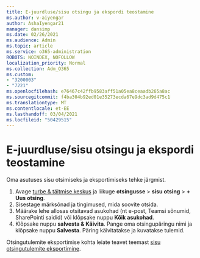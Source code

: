 ```yaml
---
title: E-juurdluse/sisu otsingu ja ekspordi teostamine
ms.author: v-aiyengar
author: AshaIyengar21
manager: dansimp
ms.date: 02/26/2021
ms.audience: Admin
ms.topic: article
ms.service: o365-administration
ROBOTS: NOINDEX, NOFOLLOW
localization_priority: Normal
ms.collection: Adm_O365
ms.custom:
- "3200003"
- "7221"
ms.openlocfilehash: e76467c42ffb9583aff51a05ea8ceaadb265a8ac
ms.sourcegitcommit: f4ba304b92ed01e35273ecda67e9dc3ad9d475c1
ms.translationtype: MT
ms.contentlocale: et-EE
ms.lasthandoff: 03/04/2021
ms.locfileid: "50429515"
---
```

# <a name="perform-an-ediscoverycontent-search-and-export"></a>E-juurdluse/sisu otsingu ja ekspordi teostamine

Oma asutuses sisu otsimiseks ja eksportimiseks tehke järgmist.

1. Avage [turbe & täitmise keskus](https://go.microsoft.com/fwlink/?linkid=2086958) ja liikuge **otsingusse**  >  **sisu otsing**  >  **+ Uus otsing**.
1. Sisestage märksõnad ja tingimused, mida soovite otsida.
1. Määrake lehe allosas otsitavad asukohad (nt e-post, Teamsi sõnumid, SharePointi saidid) või klõpsake nuppu **Kõik asukohad**.
1. Klõpsake nuppu **salvesta & Käivita**. Pange oma otsingupäringu nimi ja klõpsake nuppu **Salvesta**. Päring käivitatakse ja kuvatakse tulemid.

Otsingutulemite eksportimise kohta leiate teavet teemast [sisu otsingutulemite eksportimine](https://go.microsoft.com/fwlink/?linkid=2102118).

